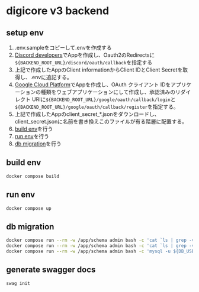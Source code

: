 # digicore v3 backend

## setup env

1. .env.sampleをコピーして.envを作成する
1. [Discord developers](https://discord.com/developers/applications)でAppを作成し、Oauth2のRedirectsに`${BACKEND_ROOT_URL}/discord/oauth/callback`を指定する
1. 上記で作成したAppのClient informationからClient IDとClient Secretを取得し、.envに追記する。
1. [Google Cloud Platform](https://console.cloud.google.com/home/dashboard)でAppを作成し、OAuth クライアント IDをアプリケーションの種類をウェブアプリケーションにして作成し、承認済みのリダイレクト URIに`${BACKEND_ROOT_URL}/google/oauth/callback/login`と`${BACKEND_ROOT_URL}/google/oauth/callback/register`を指定する。
1. 上記で作成したAppのclient_secret_*.jsonをダウンロードし、client_secret.jsonに名前を書き換えこのファイルが有る階層に配置する。
1. [build env](#build-env)を行う
1. [run env](#run-env)を行う
1. [db migration](#db-migration)を行う

## build env

```sh
docker compose build
```

## run env

```sh
docker compose up
```

## db migration

```sh
docker compose run --rm -w /app/schema admin bash -c 'cat `ls | grep -v foreign_key.sql` | go run github.com/k0kubun/sqldef/cmd/mysqldef@v0.13.9 --user=${DB_USER} --password=${DB_PASSWORD} --host=${DB_HOST} ${DB_DATABASE} --dry-run'
docker compose run --rm -w /app/schema admin bash -c 'cat `ls | grep -v foreign_key.sql` | go run github.com/k0kubun/sqldef/cmd/mysqldef@v0.13.9 --user=${DB_USER} --password=${DB_PASSWORD} --host=${DB_HOST} ${DB_DATABASE}'
docker compose run --rm -w /app/schema admin bash -c 'mysql -u ${DB_USER} -p${DB_PASSWORD} --host=${DB_HOST} ${DB_DATABASE} < foreign_key.sql'
```

## generate swagger docs

```sh
swag init
```
